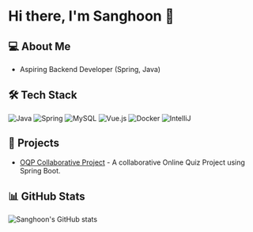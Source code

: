 # Hi there, I'm Sanghoon 👋

## 💻 About Me
- Aspiring Backend Developer (Spring, Java)

## 🛠️ Tech Stack
![Java](https://img.shields.io/badge/Java-ED8B00?style=for-the-badge&logo=java&logoColor=white)
![Spring](https://img.shields.io/badge/Spring-6DB33F?style=for-the-badge&logo=spring&logoColor=white)
![MySQL](https://img.shields.io/badge/MySQL-4479A1?style=for-the-badge&logo=mysql&logoColor=white)
![Vue.js](https://img.shields.io/badge/Vue.js-4FC08D?style=for-the-badge&logo=vue.js&logoColor=white)
![Docker](https://img.shields.io/badge/Docker-2496ED?style=for-the-badge&logo=docker&logoColor=white)
![IntelliJ](https://img.shields.io/badge/IntelliJ-000000?style=for-the-badge&logo=intellij-idea&logoColor=white)

## 🚀 Projects
- [OQP Collaborative Project](https://github.com/sangHoonProject/OQP_backend) - A collaborative Online Quiz Project using Spring Boot.

## 📊 GitHub Stats
![Sanghoon's GitHub stats](https://github-readme-stats.vercel.app/api?username=PetOfLSE&show_icons=true&theme=radical)

